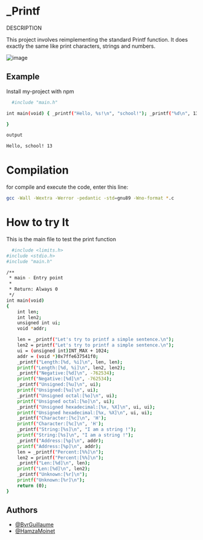 
# _Printf

DESCRIPTION

This project involves reimplementing the standard Printf function.
It does exactly the same like print characters, strings and numbers.

![image](https://github.com/user-attachments/assets/71c7910b-da15-43c8-b872-460a57e0836b)


## Example

Install my-project with npm

```bash
  #include "main.h"

int main(void) { _printf("Hello, %s!\n", "school!"); _printf("%d\n", 13); return (0);

}

output

Hello, school! 13
```

# Compilation

for compile and execute the code, enter this line:

```bash
gcc -Wall -Wextra -Werror -pedantic -std=gnu89 -Wno-format *.c
```

# How to try It

This is the main file to test the print function

```bash
  #include <limits.h>
#include <stdio.h>
#include "main.h"

/**
 * main - Entry point
 *
 * Return: Always 0
 */
int main(void)
{
    int len;
    int len2;
    unsigned int ui;
    void *addr;

    len = _printf("Let's try to printf a simple sentence.\n");
    len2 = printf("Let's try to printf a simple sentence.\n");
    ui = (unsigned int)INT_MAX + 1024;
    addr = (void *)0x7ffe637541f0;
    _printf("Length:[%d, %i]\n", len, len);
    printf("Length:[%d, %i]\n", len2, len2);
    _printf("Negative:[%d]\n", -762534);
    printf("Negative:[%d]\n", -762534);
    _printf("Unsigned:[%u]\n", ui);
    printf("Unsigned:[%u]\n", ui);
    _printf("Unsigned octal:[%o]\n", ui);
    printf("Unsigned octal:[%o]\n", ui);
    _printf("Unsigned hexadecimal:[%x, %X]\n", ui, ui);
    printf("Unsigned hexadecimal:[%x, %X]\n", ui, ui);
    _printf("Character:[%c]\n", 'H');
    printf("Character:[%c]\n", 'H');
    _printf("String:[%s]\n", "I am a string !");
    printf("String:[%s]\n", "I am a string !");
    _printf("Address:[%p]\n", addr);
    printf("Address:[%p]\n", addr);
    len = _printf("Percent:[%%]\n");
    len2 = printf("Percent:[%%]\n");
    _printf("Len:[%d]\n", len);
    printf("Len:[%d]\n", len2);
    _printf("Unknown:[%r]\n");
    printf("Unknown:[%r]\n");
    return (0);
}
```
## Authors

- [@BvrGuillaume](https://www.github.com/BvrGuillaume)
- [@HamzaMoinet](https://www.github.com/HamzaMoinet)
